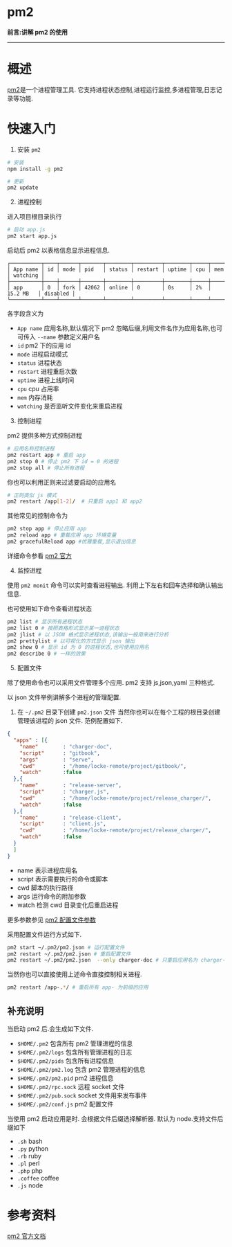 pm2
===
**前言:讲解 pm2 的使用**

---

# 概述
[pm2](http://pm2.keymetrics.io/)是一个进程管理工具.
它支持进程状态控制,进程运行监控,多进程管理,日志记录等功能.

# 快速入门
1. 安装 `pm2`

```bash
# 安装 
npm install -g pm2

# 更新
pm2 update
```

2. 进程控制

进入项目根目录执行

```bash
# 启动 app.js
pm2 start app.js 
```

启动后 pm2 以表格信息显示进程信息.

    ┌──────────┬────┬──────┬───────┬────────┬─────────┬────────┬─────┬───────────┬──────────┐
    │ App name │ id │ mode │ pid   │ status │ restart │ uptime │ cpu │ mem       │ watching │
    ├──────────┼────┼──────┼───────┼────────┼─────────┼────────┼─────┼───────────┼──────────┤
    │ app      │ 0  │ fork │ 42062 │ online │ 0       │ 0s     │ 2%  │ 15.2 MB   │ disabled │
    └──────────┴────┴──────┴───────┴────────┴─────────┴────────┴─────┴───────────┴──────────┘

各字段含义为

* `App name` 应用名称,默认情况下 pm2 忽略后缀,利用文件名作为应用名称,也可可传入 `--name` 参数定义用户名
* `id` pm2 下的应用 id
* `mode`  进程启动模式
* `status`  进程状态
* `restart`  进程重启次数
* `uptime`  进程上线时间
* `cpu`  cpu 占用率
* `mem`  内存消耗
* `watching`  是否监听文件变化来重启进程


3. 控制进程

pm2 提供多种方式控制进程

```bash
# 应用名称控制进程
pm2 restart app # 重启 app
pm2 stop 0 # 停止 pm2 下 id = 0 的进程
pm2 stop all # 停止所有进程  
```

你也可以利用正则来过滤要启动的应用名

```bash
# 正则类似 js 模式 
pm2 restart /app[1-2]/  # 只重启 app1 和 app2
```

其他常见的控制命令为

```bash
pm2 stop app # 停止应用 app
pm2 reload app # 重载应用 app 环境变量
pm2 gracefulReload app #优雅重载,显示退出信息 
```

详细命令参看 [pm2 官方](http://pm2.keymetrics.io/docs/usage/quick-start/#options)

4. 监控进程

使用 `pm2 monit` 命令可以实时查看进程输出.
利用上下左右和回车选择和确认输出信息.

也可使用如下命令查看进程状态

```bash
pm2 list # 显示所有进程状态
pm2 list 0 # 按照表格形式显示某一进程状态
pm2 jlist # 以 JSON 格式显示进程状态,该输出一般用来进行分析
pm2 prettylist # 以可视化的方式显示 json 输出
pm2 show 0 # 显示 id 为 0 的进程状态,也可使用应用名
pm2 describe 0 # 一样的效果
```

5. 配置文件

除了使用命令也可以采用文件管理多个应用.
pm2 支持 js,json,yaml 三种格式.

以 json 文件举例讲解多个进程的管理配置.

1. 在 `~/.pm2` 目录下创建 `pm2.json` 文件
当然你也可以在每个工程的根目录创建管理该进程的 json 文件.
范例配置如下.

```json
{
  "apps" : [{
    "name"        : "charger-doc",
    "script"      : "gitbook",
    "args"        : "serve",
    "cwd"         : "/home/locke-remote/project/gitbook/",
    "watch"       :false
  },{
    "name"        : "release-server",
    "script"      : "charger.js",
    "cwd"         : "/home/locke-remote/project/release_charger/",
    "watch"       :false
  },{
    "name"        : "release-client",
    "script"      : "client.js",
    "cwd"         : "/home/locke-remote/project/release_charger/",
    "watch"       :false
  }
  ]
} 
```

* name 表示进程应用名
* script 表示需要执行的命令或脚本
* cwd 脚本的执行路径
* args 运行命令的附加参数
* watch 检测 cwd 目录变化后重启进程

更多参数参见  [pm2 配置文件参数](http://pm2.keymetrics.io/docs/usage/application-declaration/#attributes-available)

采用配置文件运行方式如下.

```bash
pm2 start ~/.pm2/pm2.json # 运行配置文件 
pm2 restart ~/.pm2/pm2.json # 重启配置文件
pm2 restart ~/.pm2/pm2.json  --only charger-doc # 只重启应用名为 charger-doc 的应用
```

当然你也可以直接使用上述命令直接控制相关进程.

```bash
pm2 restart /app-.*/ # 重启所有 app- 为前缀的应用 
```



## 补充说明


当启动 pm2 后.会生成如下文件.

* `$HOME/.pm2` 包含所有 pm2 管理进程的信息
* `$HOME/.pm2/logs` 包含所有管理进程的日志
* `$HOME/.pm2/pids` 包含所有进程信息
* `$HOME/.pm2/pm2.log` 包含 pm2 管理进程的信息
* `$HOME/.pm2/pm2.pid` pm2 进程信息
* `$HOME/.pm2/rpc.sock` 远程 socket 文件
* `$HOME/.pm2/pub.sock` socket 文件用来发布事件
* `$HOME/.pm2/conf.js` pm2 配置文件


当使用 pm2 启动应用是时.
会根据文件后缀选择解析器.
默认为 node.支持文件后缀如下

* `.sh` bash
* `.py` python
* `.rb` ruby
* `.pl` perl
* `.php` php
* `.coffee` coffee
* `.js` node



# 参考资料
[pm2 官方文档](http://pm2.keymetrics.io/docs/usage/cluster-mode/)

